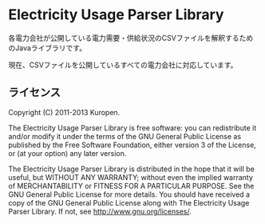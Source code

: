 # Electricity Usage Parser Library

各電力会社が公開している電力需要・供給状況のCSVファイルを解釈するためのJavaライブラリです。

現在、CSVファイルを公開しているすべての電力会社に対応しています。

## ライセンス

Copyright (C) 2011-2013 Kuropen.

The Electricity Usage Parser Library is free software:
you can redistribute it and/or modify it
under the terms of the GNU General Public License as published by
the Free Software Foundation, either version 3 of the License, or
(at your option) any later version.

The Electricity Usage Parser Library is distributed in the hope that
it will be useful, but WITHOUT ANY WARRANTY; without even the implied 
warranty of MERCHANTABILITY or FITNESS FOR A PARTICULAR PURPOSE.
See the GNU General Public License for more details.
You should have received a copy of the GNU General Public License
along with The Electricity Usage Parser Library.
If not, see <http://www.gnu.org/licenses/>.
